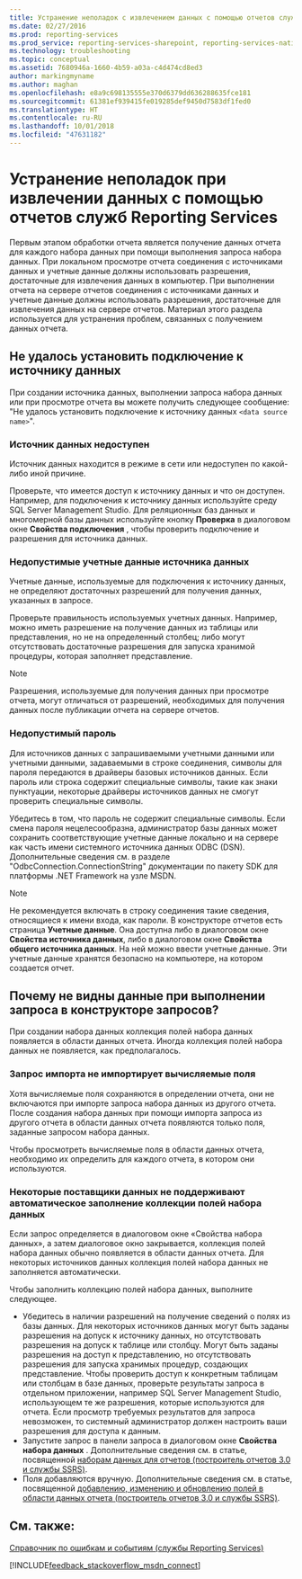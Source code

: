 ```yaml
---
title: Устранение неполадок с извлечением данных с помощью отчетов служб Reporting Services | Документы Майкрософт
ms.date: 02/27/2016
ms.prod: reporting-services
ms.prod_service: reporting-services-sharepoint, reporting-services-native
ms.technology: troubleshooting
ms.topic: conceptual
ms.assetid: 7680946a-1660-4b59-a03a-c4d474cd8ed3
author: markingmyname
ms.author: maghan
ms.openlocfilehash: e8a9c698135555e370d6379dd636288635fce181
ms.sourcegitcommit: 61381ef939415fe019285def9450d7583df1fed0
ms.translationtype: HT
ms.contentlocale: ru-RU
ms.lasthandoff: 10/01/2018
ms.locfileid: "47631182"
---
```

# <a name="troubleshoot-data-retrieval-issues-with-reporting-services-reports"></a>Устранение неполадок при извлечении данных с помощью отчетов служб Reporting Services
Первым этапом обработки отчета является получение данных отчета для каждого набора данных при помощи выполнения запроса набора данных. При локальном просмотре отчета соединения с источниками данных и учетные данные должны использовать разрешения, достаточные для извлечения данных в компьютер. При выполнении отчета на сервере отчетов соединения с источниками данных и учетные данные должны использовать разрешения, достаточные для извлечения данных на сервере отчетов. Материал этого раздела используется для устранения проблем, связанных с получением данных отчета.   
  
## <a name="i-cannot-create-a-connection-to-a-data-source"></a>Не удалось установить подключение к источнику данных  
При создании источника данных, выполнении запроса набора данных или при просмотре отчета вы можете получить следующее сообщение: "Не удалось установить подключение к источнику данных `<data source name>`".   
    
### <a name="data-source-is-not-available"></a>Источник данных недоступен  
Источник данных находится в режиме в сети или недоступен по какой-либо иной причине.   
  
Проверьте, что имеется доступ к источнику данных и что он доступен. Например, для подключения к источнику данных используйте среду SQL Server Management Studio. Для реляционных баз данных и многомерной базы данных используйте кнопку **Проверка** в диалоговом окне **Свойства подключения** , чтобы проверить подключение и разрешения для источника данных.   
  
### <a name="data-source-credentials-are-not-valid"></a>Недопустимые учетные данные источника данных  
Учетные данные, используемые для подключения к источнику данных, не определяют достаточных разрешений для получения данных, указанных в запросе.  
  
Проверьте правильность используемых учетных данных. Например, можно иметь разрешение на получение данных из таблицы или представления, но не на определенный столбец; либо могут отсутствовать достаточные разрешения для запуска хранимой процедуры, которая заполняет представление.   
  
> [!NOTE]  
> Разрешения, используемые для получения данных при просмотре отчета, могут отличаться от разрешений, необходимых для получения данных после публикации отчета на сервере отчетов.   
  
### <a name="not-a-valid-password"></a>Недопустимый пароль  
Для источников данных с запрашиваемыми учетными данными или учетными данными, задаваемыми в строке соединения, символы для пароля передаются в драйверы базовых источников данных. Если пароль или строка содержит специальные символы, такие как знаки пунктуации, некоторые драйверы источников данных не смогут проверить специальные символы.   
  
Убедитесь в том, что пароль не содержит специальные символы. Если смена пароля нецелесообразна, администратор базы данных может сохранить соответствующие учетные данные локально и на сервере как часть имени системного источника данных ODBC (DSN). Дополнительные сведения см. в разделе "OdbcConnection.ConnectionString" документации по пакету SDK для платформы .NET Framework на узле MSDN.   
  
> [!NOTE]  
>Не рекомендуется включать в строку соединения такие сведения, относящиеся к имени входа, как пароли. В конструкторе отчетов есть страница **Учетные данные**. Она доступна либо в диалоговом окне **Свойства источника данных**, либо в диалоговом окне **Свойства общего источника данных**. На ней можно ввести учетные данные. Эти учетные данные хранятся безопасно на компьютере, на котором создается отчет.  
  
## <a name="why-do-i-see-no-data-when-i-run-my-query-in-the-query-designer"></a>Почему не видны данные при выполнении запроса в конструкторе запросов?  
При создании набора данных коллекция полей набора данных появляется в области данных отчета. Иногда коллекция полей набора данных не появляется, как предполагалось.   
  
### <a name="import-query-does-not-import-calculated-fields"></a>Запрос импорта не импортирует вычисляемые поля  
  
Хотя вычисляемые поля сохраняются в определении отчета, они не включаются при импорте запроса набора данных из другого отчета. После создания набора данных при помощи импорта запроса из другого отчета в области данных отчета появляются только поля, заданные запросом набора данных.   
  
Чтобы просмотреть вычисляемые поля в области данных отчета, необходимо их определить для каждого отчета, в котором они используются.   
  
### <a name="some-data-providers-do-not-support-automatic-population-of-the-dataset-field-collection"></a>Некоторые поставщики данных не поддерживают автоматическое заполнение коллекции полей набора данных  
Если запрос определяется в диалоговом окне «Свойства набора данных», а затем диалоговое окно закрывается, коллекция полей набора данных обычно появляется в области данных отчета. Для некоторых источников данных коллекция полей набора данных не заполняется автоматически.   
  
Чтобы заполнить коллекцию полей набора данных, выполните следующее.  
* Убедитесь в наличии разрешений на получение сведений о полях из базы данных. Для некоторых источников данных могут быть заданы разрешения на допуск к источнику данных, но отсутствовать разрешения на допуск к таблице или столбцу. Могут быть заданы разрешения на доступ к представлению, но отсутствовать разрешения для запуска хранимых процедур, создающих представление. Чтобы проверить доступ к конкретным таблицам или столбцам в базе данных, проверьте результаты запроса в отдельном приложении, например SQL Server Management Studio, использующем те же разрешения, которые используются для отчета. Если просмотр требуемых результатов для запроса невозможен, то системный администратор должен настроить ваши разрешения для доступа к данным.   
* Запустите запрос в панели запроса в диалоговом окне **Свойства набора данных** . Дополнительные сведения см. в статье, посвященной [наборам данных для отчетов (построитель отчетов 3.0 и службы SSRS)](../../reporting-services/report-data/report-datasets-ssrs.md).  
* Поля добавляются вручную. Дополнительные сведения см. в статье, посвященной [добавлению, изменению и обновлению полей в области данных отчета (построитель отчетов 3.0 и службы SSRS)](../../reporting-services/report-data/add-edit-refresh-fields-in-the-report-data-pane-report-builder-and-ssrs.md).   
  
## <a name="see-also"></a>См. также:  
[Справочник по ошибкам и событиям (службы Reporting Services)](../../reporting-services/troubleshooting/errors-and-events-reference-reporting-services.md)  
  
  

[!INCLUDE[feedback_stackoverflow_msdn_connect](../../includes/feedback-stackoverflow-msdn-connect-md.md)]



